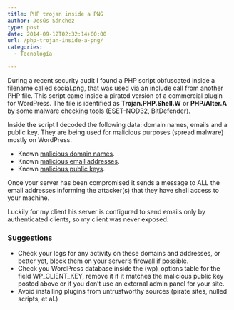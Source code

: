 ```yaml
---
title: PHP trojan inside a PNG
author: Jesús Sánchez
type: post
date: 2014-09-12T02:32:14+00:00
url: /php-trojan-inside-a-png/
categories:
  - Tecnología

---
```

During a recent security audit I found a PHP script obfuscated inside a filename called social.png, that was used via an include call from another PHP file. This script came inside a pirated version of a commercial plugin for WordPress. The file is identified as **Trojan.PHP.Shell.W** or **PHP/Alter.A** by some malware checking tools (ESET-NOD32, BitDefender).

Inside the script I decoded the following data: domain names, emails and a public key. They are being used for malicious purposes (spread malware) mostly on WordPress.

  * Known [malicious domain names][1].
  * Known [malicious email addresses][2].
  * Known [malicious public keys][3].

Once your server has been compromised it sends a message to ALL the email addresses informing the attacker(s) that they have shell access to your machine.

Luckily for my client his server is configured to send emails only by authenticated clients, so my client was never exposed.

### Suggestions

  * Check your logs for any activity on these domains and addresses, or better yet, block them on your server&#8217;s firewall if possible.
  * Check you WordPress database inside the (wp)\_options table for the field WP\_CLIENT_KEY, remove it if it matches the malicious public key posted above or if you don&#8217;t use an external admin panel for your site.
  * Avoid installing plugins from untrustworthy sources (pirate sites, nulled scripts, et al.)

 [1]: https://blog.jesvs.com/wp-content/uploads/2017/11/malicious-domains.txt
 [2]: https://blog.jesvs.com/wp-content/uploads/2017/11/malicious-emails.txt
 [3]: https://blog.jesvs.com/wp-content/uploads/2017/11/malicious-keys.txt